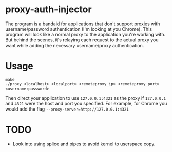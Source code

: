 # proxy-auth-injector

The program is a bandaid for applications that don't support proxies with username/password authentication (I'm looking at you Chrome). This program will look like a normal proxy to the application you're working with. But behind the scenes, it's relaying each request to the actual proxy you want while adding the necessary username/proxy authentication.

# Usage

```
make
./proxy <localhost> <localport> <remoteproxy_ip> <remoteproxy_port> <username:password>
```

Then direct your application to use ```127.0.0.1:4321``` as the proxy if ```127.0.0.1``` and ```4321``` were the host and port you specified. For example, for Chrome you would add the flag ```--proxy-server=http://127.0.0.1:4321```

# TODO

- Look into using splice and pipes to avoid kernel to userspace copy.
